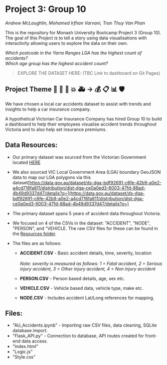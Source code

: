 # Project 3: Group 10
*Andrew McLaughlin, Mohamed Irfhan Varvani, Tran Thuy Van Phan* 

This is the repository for Monash University Bootcamp Project 3 (Group 10).
The goal of this Project is to tell a story using data visualisations with interactivity allowing users to explore the data on their own. 

*Which postcode in the Yarra Ranges LGA has the highest count of accidents?*  <br>
*Which age group has the highest accident count?*  <br>

>EXPLORE THE DATASET HERE: (TBC Link to dashboard on Git Pages)

## Project Theme 🚗 🚦 🚸  💥 🚑  →  💰 📋 📊 🛡️ 
We have chosen a local car accidents dataset to assist with trends and insights to help a car insurance company.

A hypothetical Victorian Car Insurance Company has hired Group 10 to build a dashboard to help their employees visualise accident trends throughout Victoria and to also help set insurance premiums. 

## Data Resources:
 - Our primary dataset was sourced from the Victorian Government located [HERE](https://discover.data.vic.gov.au/dataset/crash-stats-data-extract/resource/f9c7c05a-19e9-4593-aa2c-960a9c97b858)
 - We also sourced VIC Local Government Area (LGA) boundary GeoJSON data to map our LGA polygons via this dataset[https://data.gov.au/dataset/ds-dga-bdf92691-c6fe-42b9-a0e2-a4cd716fa811/distribution/dist-dga-ce0a0ed3-6003-47fd-88ad-4b49d9337d47/details?q=](https://data.gov.au/dataset/ds-dga-bdf92691-c6fe-42b9-a0e2-a4cd716fa811/distribution/dist-dga-ce0a0ed3-6003-47fd-88ad-4b49d9337d47/details?q=)
 - The primary dataset spans 5 years of accident data throughout Victoria.
 - We focused on 4 of the CSVs in the dataset: "ACCIDENT", "NODE", "PERSON", and "VEHICLE. The raw CSV files for these can be found in the [Resources folder](https://github.com/amcl11/Project_3_Group_10/tree/main/Resources).
 - The files are as follows:

      - **ACCIDENT.CSV** - Basic accident details, time, severity, location <br>
        <br>
        *Note: severity is measured as follows: 1 = Fatal accident,  2 = Serious injury accident,  3 = Other injury accident, 4 = Non injury accident*
      
      - **PERSON.CSV** - Person based details, age, sex etc.
      
      - **VEHICLE.CSV** - Vehicle based data, vehicle type, make etc.
      
      - **NODE.CSV** - Includes accident Lat/Long references for mapping.

## Files:
 - "AU_Accidents.ipynb" - Importing raw CSV files, data cleaning, SQLite database import.
 - "Flask_API.py" - Connection to database, API routes created for front-end data access.
 - "Index.html"
 - "Logic.js"
 - "Style.css"


